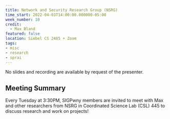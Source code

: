 ```yaml
---
title: Network and Security Research Group (NSRG)
time_start: 2022-04-03T14:00:00.000000-05:00
week_number: 10
credit:
  - Max Bland
featured: false
location: Siebel CS 2405 + Zoom
tags:
- misc
- research
- sprai
---
```

No slides and recording are available by request of the presenter.

## Meeting Summary
Every Tuesday at 3:30PM, SIGPwny members are invited to meet with Max and other researchers from NSRG in Coordinated Science Lab (CSL) 445 to discuss research and work on projects!